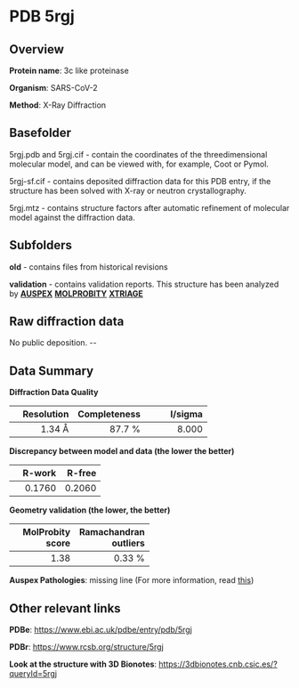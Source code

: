 # PDB 5rgj

## Overview

**Protein name**: 3c like proteinase

**Organism**: SARS-CoV-2

**Method**: X-Ray Diffraction

## Basefolder

5rgj.pdb and 5rgj.cif - contain the coordinates of the threedimensional molecular model, and can be viewed with, for example, Coot or Pymol.

5rgj-sf.cif - contains deposited diffraction data for this PDB entry, if the structure has been solved with X-ray or neutron crystallography.

5rgj.mtz - contains structure factors after automatic refinement of molecular model against the diffraction data.

## Subfolders



**old** - contains files from historical revisions

**validation** - contains validation reports. This structure has been analyzed by [**AUSPEX**](https://github.com/thorn-lab/coronavirus_structural_task_force/tree/master/pdb/3c_like_proteinase/SARS-CoV-2/5rgj/validation/auspex)  [**MOLPROBITY**](https://github.com/thorn-lab/coronavirus_structural_task_force/tree/master/pdb/3c_like_proteinase/SARS-CoV-2/5rgj/validation/molprobity) [**XTRIAGE**](https://github.com/thorn-lab/coronavirus_structural_task_force/blob/master/pdb/3c_like_proteinase/SARS-CoV-2/5rgj/validation/Xtriage_output.log) 

## Raw diffraction data

No public deposition. --<br> 

## Data Summary
**Diffraction Data Quality**

|   | Resolution | Completeness| I/sigma |
|---|-------------:|----------------:|--------------:|
|   |1.34 Å|87.7  %|<img width=50/>8.000|

**Discrepancy between model and data (the lower the better)**

|   | **R-work**| **R-free**   
|---|-------------:|----------------:|           
||  0.1760|  0.2060|

**Geometry validation (the lower, the better)**

|   |**MolProbity<br>score**| **Ramachandran<br>outliers** 
|---|-------------:|----------------:|
||  1.38|  0.33 %|

**Auspex Pathologies**: missing line (For more information, read [this](https://github.com/thorn-lab/coronavirus_structural_task_force/blob/master/pdb/3c_like_proteinase/SARS-CoV-2/5rgj/validation/auspex/5rgj_auspex_comments.txt))

 



## Other relevant links 
**PDBe**:  https://www.ebi.ac.uk/pdbe/entry/pdb/5rgj
 
**PDBr**: https://www.rcsb.org/structure/5rgj 

**Look at the structure with 3D Bionotes**: https://3dbionotes.cnb.csic.es/?queryId=5rgj

